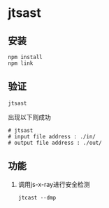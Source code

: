 # jtsast



## 安装

```
npm install
npm link
```

## 验证

```
jtsast
```

出现以下则成功

```
# jtsast
# input file address : ./in/
# output file address : ./out/
```

## 功能

1. 调用js-x-ray进行安全检测

   ```
   jtcast --dmp
   ```

   